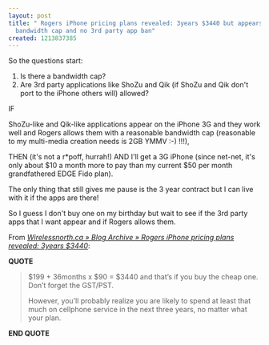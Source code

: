```yaml
---
layout: post
title: " Rogers iPhone pricing plans revealed: 3years $3440 but appears to be no explicit
  bandwidth cap and no 3rd party app ban"
created: 1213837385
---
```

<p>So the questions start:</p> <ol>   <li>Is there a bandwidth cap?</li>    <li>Are 3rd party applications like ShoZu and Qik (if ShoZu and Qik don&#39;t port to the iPhone others will) allowed?</li> </ol> <p>IF</p> <p>ShoZu-like and Qik-like applications appear on the iPhone 3G and they work well and Rogers allows them with a reasonable bandwidth cap (reasonable to my multi-media creation needs is 2GB YMMV :-) !!!),</p> <p>THEN (it&#39;s not a r*poff, hurrah!) AND I&#39;ll get a 3G iPhone (since net-net, it&#39;s only about $10 a month more to pay than my current $50 per month grandfathered EDGE Fido plan).</p> <p>The only thing that still gives me pause is the 3 year contract but I can live with it if the apps are there!</p> <p>So I guess I don&#39;t buy one on my birthday but wait to see if the 3rd party apps that I want appear and if Rogers allows them.</p>From <a href="http://wirelessnorth.ca/2008/06/18/rogers-iphone-pricing-plans-revealed-3years-3440/"><cite>Wirelessnorth.ca » Blog Archive » Rogers iPhone pricing plans revealed: 3years $3440</cite></a>:  <p><strong>QUOTE</strong></p> <blockquote>   <p>$199 + 36months x $90 = $3440 and that’s if you buy the cheap one. Don’t forget the GST/PST.</p>    <p>However, you’ll probably realize you are likely to spend at least that much on cellphone service in the next three years, no matter what your plan.</p> </blockquote> <p><strong>END QUOTE</strong></p> 
